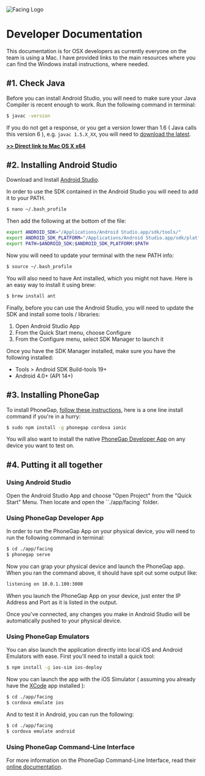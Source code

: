 ![Facing Logo](https://raw.githubusercontent.com/manifestinteractive/facing/master/assets/logo/rectangle/logo_rectangle.jpg)

Developer Documentation
===

This documentation is for OSX developers as currently everyone on the team is using a Mac.  I have provided links to the main resources where you can find the Windows install instructions, where needed.

\#1. Check Java
---

Before you can install Android Studio, you will need to make sure your Java Compiler is recent enough to work. Run the following command in terminal:

```bash
$ javac -version
```

If you do not get a response, or you get a version lower than 1.6 ( Java calls this version 6 ), e.g. `javac 1.5.X_XX`, you will need to [download the latest](http://www.oracle.com/technetwork/java/javase/downloads/jdk8-downloads-2133151.html).

**[>> Direct link to Mac OS X x64](http://download.oracle.com/otn-pub/java/jdk/8u11-b12/jdk-8u11-macosx-x64.dmg)**


\#2. Installing Android Studio
---

Download and Install [Android Studio](http://developer.android.com/sdk/installing/studio.html).

In order to use the SDK contained in the Android Studio you will need to add it to your PATH.

```bash
$ nano ~/.bash_profile
```

Then add the following at the bottom of the file:

```bash
export ANDROID_SDK="/Applications/Android Studio.app/sdk/tools/"
export ANDROID_SDK_PLATFORM="/Applications/Android Studio.app/sdk/platform-tools/"
export PATH=$ANDROID_SDK:$ANDROID_SDK_PLATFORM:$PATH
```

Now you will need to update your terminal with the new PATH info:

```bash
$ source ~/.bash_profile
```

You will also need to have Ant installed, which you might not have.  Here is an easy way to install it using brew:

```bash
$ brew install ant
```

Finally, before you can use the Android Studio, you will need to update the SDK and install some tools / libraries:

1. Open Android Studio App
2. From the Quick Start menu, choose Configure
3. From the Configure menu, select SDK Manager to launch it

Once you have the SDK Manager installed, make sure you have the following installed:

* Tools > Android SDK Build-tools 19+
* Android 4.0+ (API 14+)

\#3. Installing PhoneGap
---

To install PhoneGap, [follow these instructions](http://phonegap.com/install/), here is a one line install command if you're in a hurry:

```bash
$ sudo npm install -g phonegap cordova ionic
```

You will also want to install the native [PhoneGap Developer App](http://app.phonegap.com/) on any device you want to test on.

\#4. Putting it all together
---

### Using Android Studio

Open the Android Studio App and choose "Open Project" from the "Quick Start" Menu.  Then locate and open the ``./app/facing` folder.

### Using PhoneGap Developer App

In order to run the PhoneGap App on your physical device, you will need to run the following command in terminal:

```bash
$ cd ./app/facing
$ phonegap serve
```

Now you can grap your physical device and launch the PhoneGap app. When you ran the command above, it should have spit out some output like:

```bash
listening on 10.0.1.100:3000
```

When you launch the PhoneGap App on your device, just enter the IP Address and Port as it is listed in the output.

Once you've connected, any changes you make in Android Studio will be automatically pushed to your physical device.

### Using PhoneGap Emulators

You can also launch the application directly into local iOS and Android Emulators with ease.  First you'll need to install a quick tool:

```bash
$ npm install -g ios-sim ios-deploy
```

Now you can launch the app with the iOS Simulator ( assuming you already have the [XCode](https://developer.apple.com/xcode/) app installed ):

```bash
$ cd ./app/facing
$ cordova emulate ios
```

And to test it in Android, you can run the following:

```bash
$ cd ./app/facing
$ cordova emulate android
```

### Using PhoneGap Command-Line Interface

For more information on the PhoneGap Command-Line Interface, read their [online documentation](http://docs.phonegap.com/en/3.5.0/guide_cli_index.md.html#The%20Command-Line%20Interface).
